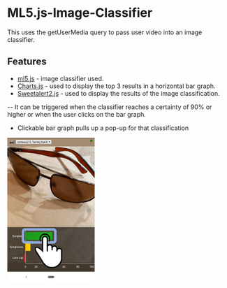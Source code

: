 # ML5.js-Image-Classifier
This uses the getUserMedia query to pass user video into an image classifier.

## Features
- [ml5.js](https://ml5js.org) - image classifier used.
- [Charts.js](https://www.chartjs.org/) - used to display the top 3 results in a horizontal bar graph.
- [Sweetalert2.js](https://sweetalert2.github.io/) - used to display the results of the image classification.

-- It can be triggered when the classifier reaches a certainty of 90% or higher or when the user clicks on the bar graph.


- Clickable bar graph pulls up a pop-up for that classification
<img src="ImageClassifier1.png" alt="" width="200" />
